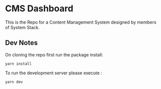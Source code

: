 # CMS Dashboard

This is the Repo for a Content Management System designed by members of System Stack. 

## Dev Notes

On cloning the repo first run the package install:

```
yarn install
```

To run the development server please execute : 

```
yarn dev
```